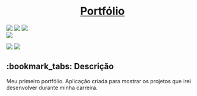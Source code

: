 <h1 align="center">
  <a href="portfolio-leonardo.netlify.app"> Portfólio </a></h1>
</h1>

<div style="display: inline_block">

<img src="https://img.shields.io/badge/html5-%23E34F26.svg?style=for-the-badge&logo=html5&logoColor=white" />
<img src="https://img.shields.io/badge/css3-%231572B6.svg?style=for-the-badge&logo=css3&logoColor=white" />
<img src="https://img.shields.io/badge/javascript-%23323330.svg?style=for-the-badge&logo=javascript&logoColor=%23F7DF1E" />
  
</div>

<img src ="https://user-images.githubusercontent.com/127762626/230645002-54e27a80-dc9e-45ce-8a9b-cc0bcf89eaeb.PNG" />


<div style="display: inline_block">
  
<a href = "mailto:lc.leonardo.machado@gmail.com"><img src="https://img.shields.io/badge/-Gmail-%23333?style=for-the-badge&logo=gmail&logoColor=white" target="_blank"></a>
<a href="linkedin.com/in/leonardo-machado-lc2003" target="_blank"><img src="https://img.shields.io/badge/-LinkedIn-%230077B5?style=for-the-badge&logo=linkedin&logoColor=white" target="_blank"></a>

  
</div>

<h2>:bookmark_tabs: Descrição</h2>
<p>Meu primeiro portfólio. Aplicação criada para mostrar os projetos que irei desenvolver durante minha carreira.</p>
  


